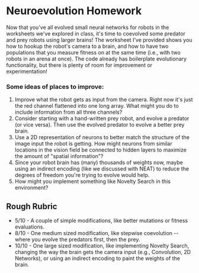 # Neuroevolution Homework
Now that you've all evolved small neural networks for robots in the worksheets we've explored in class, it's time to coevolved some predator and prey robots using larger brains! The worksheet I've provided shows you how to hookup the robot's camera to a brain, and how to have two populations that you measure fitness on at the same time (i.e., with two robots in an arena at once). The code already has boilerplate evolutionary functionality, but there is plenty of room for improvement or experimentation! 

### Some ideas of places to improve:
1. Improve what the robot gets as input from the camera. Right now it's just the red channel flattened into one long array. What might you do to include information from all three channels?
2. Consider starting with a hand-written prey robot, and evolve a predator (or vice versa). Then use the evolved predator to evolve a better prey brain.
3. Use a 2D representation of neurons to better match the structure of the image input the robot is getting. How might neurons from similar locations in the vision field be connected to hidden layers to maximize the amount of "spatial information"? 
4. Since your robot brain has (many) thousands of weights now, maybe using an indirect encoding (like we discussed with NEAT) to reduce the degrees of freedom you're trying to evolve would help. 
5. How might you implement something like Novelty Search in this environment?

## Rough Rubric
- 5/10 - A couple of simple modifications, like better mutations or fitness evaluations.
- 8/10 - One medium sized modification, like stepwise coevolution -- where you evolve the predators first, then the prey.
- 10/10 - One large sized modification, like implementing Novelty Search, changing the way the brain gets the camera input (e.g., Convolution, 2D Networks), or using an indirect encoding to paint the weights of the brain.
